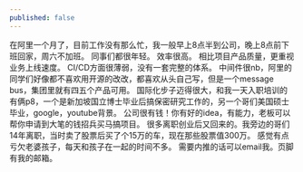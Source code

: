 ```yaml
---
published: false
---
```

在阿里一个月了，目前工作没有那么忙，我一般早上8点半到公司，晚上8点前下班回家，周六不加班。
同事们都很年轻。
效率很高。
相比项目产品质量，更重视业务上线速度。
CI/CD方面很薄弱，没有一套完整的体系。
中间件很nb，阿里的同学们好像都不喜欢用开源的改改，都喜欢从头自己写，但是一个message bus，集团里就有四五个产品可用。
国际化步子迈得很大，和我一天入职培训的有俩p8，一个是新加坡国立博士毕业后搞保密研究工作的，另一个哥们美国硕士毕业，google，youtube背景。
公司很有钱！你有好的idea，有能力，老板可以帮你申请到大笔的钱招兵买马搞项目。
很多离职创业后又回来的。我旁边的哥们14年离职，当时卖了股票后买了个15万的车，现在那些股票值300万。
感觉有点亏欠老婆孩子，每天和孩子在一起的时间不多。
需要内推的话可以email我。页脚有我的邮箱。
